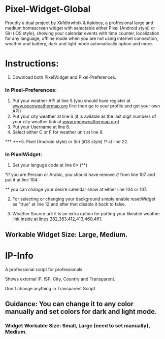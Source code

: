 # Pixel-Widget-Global


Proudly a dual project by Xkfdhrwhdk & italoboy, a proffesional large and medium homescreen widget with selectable either Pixel (Android style) or Siri (iOS style), showing your calendar events with time counter, localization for any language, offline mode when you are not using internet connection, weather and battery, dark and light mode automatically option and more.

# Instructions:

1. Download both PixelWidget and Pixel-Preferences. 
### In Pixel-Preferences:

1. Put your weather API at line 5 (you should have register at www.openweathermap.org first then go to your profile and get your own API)
2. Put your city weather at line 6 (it is avilable as the last digit numbers of your city weather link at www.openweathermap.org)
3. Put your Username at line 8.
4. Select either C or F for weather unit at line 9.

*** ***5. Pixel (Android style) or Siri (iOS style) !? at line 22.


### In PixelWidget:

1. Set your languge code at line 6* (**)

*if you are Persian or Arabic, you should have remove *//* from line 107 and put it at line 104. 

** you can change your desire calendar show at either line 104 or 107. 

2. For selecting or changing your background simply enable resetWidget as "true" at line 12 and after that disable it back to false.

3. Weather Source url: it is an extra option for putting your likeable weather link inside at lines 382,383,412,413,460,461.



## Workable Widget Size: Large, Medium.




# IP-Info
A professional script for professionals

Shows external IP, ISP, City, Country and Transparent.

Don't change anything in Transparent Script.

## Guidance: You can change it to any color manually and set colors for dark and light mode.

### Widget Workable Size: Small, Large (need to set manually), Medium.

